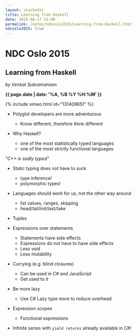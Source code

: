 ```yaml
---
layout: stackedit
title: Learning from Haskell
date: 2015-06-17 15:00
permalink: /notes/ndcoslo2015/Learning-from-Haskell.html
ndcoslo2015: true
---
```


# NDC Oslo 2015

## Learning from Haskell
*by Venkat Subramaniam*

**{{ page.date | date: '%A, %B %Y %H:%M' }}**

{% include vimeo.html id="131409651" %}

* Polyglot developers are more adventurous
	* Know different, therefore think different

* Why Haskell?
	* one of the most statistically typed languages
	* one of the most strictly functional languages

*"C++ is sadly typed"*

* Static typing does not have to suck
	* type inference!
	* polymorphic types!

* Languages should work for us, not the other way around

	* list values, ranges, skipping
	* head/tail/init/last/take

* Tuples

* Expressions over statements
	* Statements have side effects
	* Expressions do not have to have side effects
	* Less void
	* Less mutability

* Currying (e.g. blind closures)
	* Can be used in C# and JavaScript
	* Get used to it

* Be more lazy
	* Use C# Lazy type more to reduce overhead

* Expression scopes
	* Functional expressions

* Infinite series with `yield returns` already available in C#!